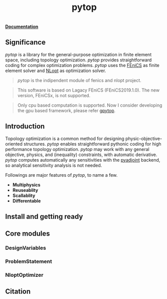 <h1 align="center"><b>pytop</b></h1>
<br />
<a href="https://naruki-ichihara.github.io/pytop_docs/"><strong>Documentation</strong></a>
<br />

## Significance

*pytop* is a library for the general-purpose optimization in finite element space, including topology optimization. *pytop* provides straightforward coding for complex optimization problems.
*pytop* uses the [FEniCS](https://fenicsproject.org/) as finite element solver and [NLopt](https://github.com/stevengj/nlopt) as optimization solver.

> *pytop* is the indipendent module of fenics and nlopt project.

> This software is based on Lagacy FEniCS (FEniCS2019.1.0). The new version, FEniCSx, is not supported.

> Only cpu based computation is supported. Now I consider developing the gpu based framework, please refer [gpytop](https://github.com/Naruki-Ichihara/gpytop).

## Introduction

Topology optimization is a common method for designing physic-objective-oriented structures. *pytop* enables straightforward pythonic coding for high performance
topology optimization. *pytop* may work with any general objective, physics, and (inequality) constraints, with automatic derivative.
*pytop* computes automatically any sensitivities with the [pyadjoint](https://github.com/dolfin-adjoint/pyadjoint) backend, so analytical sensitivity analysis is not needed.

Followings are major features of *pytop*, to name a few.

- **Multiphysics**
- **Reuseablity**
- **Scallablity**
- **Differentable**

## Install and getting ready

## Core modules

### DesignVariables

### ProblemStatement

### NloptOptimizer

## Citation
